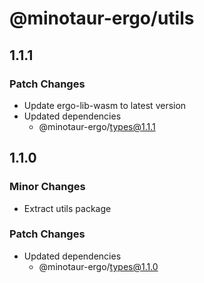 # @minotaur-ergo/utils

## 1.1.1

### Patch Changes

- Update ergo-lib-wasm to latest version
- Updated dependencies
  - @minotaur-ergo/types@1.1.1

## 1.1.0

### Minor Changes

- Extract utils package

### Patch Changes

- Updated dependencies
  - @minotaur-ergo/types@1.1.0
